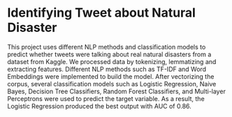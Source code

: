 # Identifying Tweet about Natural Disaster
This project uses different NLP methods and classification models to predict whether tweets were talking about real natural disasters from a dataset from Kaggle. We processed data by tokenizing, lemmatizing and extracting features. Different NLP methods such as TF-IDF and Word Embeddings were implemented to build the model. After vectorizing the corpus, several classification models such as Logistic Regression, Naive Bayes, Decision Tree Classifiers, Random Forest Classifiers, and Multi-layer Perceptrons were used to predict the target variable. As a result, the Logistic Regression produced the best output with AUC of 0.86.

